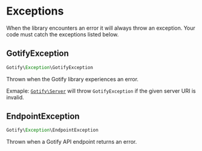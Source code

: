 # Exceptions

When the library encounters an error it will always throw an exception. Your code must catch the exceptions listed below.

## GotifyException
```PHP
Gotify\Exception\GotifyException
```

Thrown when the Gotify library experiences an error.

Exmaple: [`Gotify\Server`](../src/Gotify/Server.php) will throw `GotifyException` if the given server URI is invalid.

## EndpointException 
```PHP
Gotify\Exception\EndpointException
```

Thrown when a Gotify API endpoint returns an error.